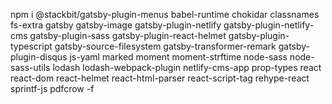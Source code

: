 npm i @stackbit/gatsby-plugin-menus babel-runtime chokidar classnames fs-extra gatsby  gatsby-image gatsby-plugin-netlify gatsby-plugin-netlify-cms gatsby-plugin-sass gatsby-plugin-react-helmet gatsby-plugin-typescript gatsby-source-filesystem gatsby-transformer-remark gatsby-plugin-disqus js-yaml marked moment moment-strftime node-sass node-sass-utils lodash  lodash-webpack-plugin netlify-cms-app  prop-types react react-dom react-helmet react-html-parser react-script-tag rehype-react sprintf-js pdfcrow -f
